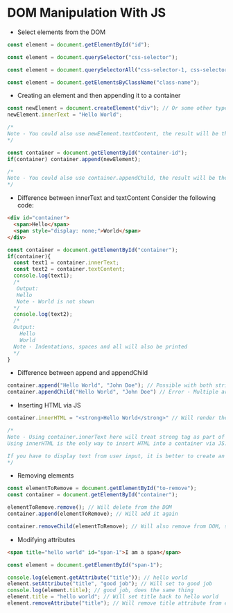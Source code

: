 # DOM Manipulation With JS

* Select elements from the DOM
```javascript
const element = document.getElementById("id");
```
```javascript
const element = document.querySelector("css-selector");
```
```javascript
const element = document.querySelectorAll("css-selector-1, css-selector-2");
```
```javascript
const element = document.getElementsByClassName("class-name");
```

* Creating an element and then appending it to a container
```javascript
const newElement = document.createElement("div"); // Or some other type such as <a> or <span>
newElement.innerText = "Hello World";

/*
Note - You could also use newElement.textContent, the result will be the same, the difference is highlighted in a following section.
*/

const container = document.getElementById("container-id");
if(container) container.append(newElement);

/*
Note - You could also use container.appendChild, the result will be the same, the difference is highlighted in a following section.
*/
```

* Difference between innerText and textContent
Consider the following code:
```html
<div id="container">
  <span>Hello</span>
  <span style="display: none;">World</span>
</div>
```
```javascript
const container = document.getElementById("container");
if(container){
  const text1 = container.innerText;
  const text2 = container.textContent;
  console.log(text1);
  /*
   Output:
   Hello
   Note - World is not shown
  */
  console.log(text2);
  /*
  Output:
    Hello
    World
  Note - Indentations, spaces and all will also be printed
  */
}
```

* Difference between append and appendChild
```javascript
container.append("Hello World", "John Doe"); // Possible with both strings and nodes
container.appendChild("Hello World", "John Doe") // Error - Multiple arguments are not supported and only nodes can be passed
```

* Inserting HTML via JS
```javascript
container.innerHTML = "<strong>Hello World</strong>" // Will render the text as bold

/*
Note - Using container.innerText here will treat strong tag as part of the string and will not render it as HTML.
Using innerHTML is the only way to insert HTML into a container via JS. Also, if you show a user generated input using this, it could be a risk as malicious code could be entered.

If you have to display text from user input, it is better to create an element, such as a strong tag, assign its innerText and then append that element to a container.
*/
```

* Removing elements
```javascript
const elementToRemove = document.getElementById("to-remove");
const container = document.getElementById("container");

elementToRemove.remove(); // Will delete from the DOM
container.append(elementToRemove); // Will add it again

container.removeChild(elementToRemove); // Will also remove from DOM, same thing
```

* Modifying attributes
```html
<span title="hello world" id="span-1">I am a span</span>
```
```javascript
const element = document.getElementById("span-1");

console.log(element.getAttribute("title")); // hello world
element.setAttribute("title", "good job"); // Will set to good job
console.log(element.title); // good job, does the same thing
element.title = "hello world"; // Will set title back to hello world
element.removeAttribute("title"); // Will remove title attribute from element
```
